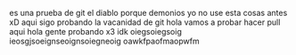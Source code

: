es una prueba de git
el diablo porque demonios yo no use esta cosas antes 
xD
aqui sigo probando la vacanidad de git
hola 
vamos a probar hacer pull aqui 
hola gente probando x3 
idk
oiegsoiegsoig
ieosgjsoeignseoignsoiegneoig
oawkfpaofmaopwfm